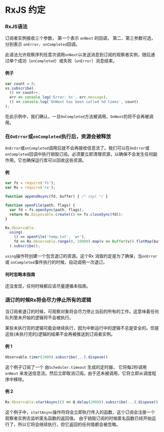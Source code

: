 # RxJS 约定

### RxJS语法

订阅者实例接收三个参数， 第一个表示 `onNext` 的回调， 第二、第三参数可选，分别表示 `onError`、`onCompleted`回调。

此语法允许观察序列任意次调用`onNext`以发送消息到订阅的观察者实例，随后通过单个成功（`onCompleted`）或失败（`onError`）消息结束。

#### 例子 ####
```js
var count = 0;
xs.subscribe(
  () => count++,
  err => console.log('Error: %s', err.message),
  () => console.log('OnNext has been called %d times', count)
);
```

在此示例中，我们确认，一旦`OnCompleted`方法被调用，`OnNext`的将不会再被调用。

### 在`OnError`或`onCompleted`执行后，资源会被释放

`OnError`或`onCompleted`调用后就不会再接收信息流了。我们可以在`OnError`或 `onCompleted`回调中执行销毁订阅。必须要立即清理资源，以确保不会发生任何副作用。它也确保运行库可以回收这些资源。

#### 例 ####
```js
var fs = require('fs');
var Rx = require('rx');

function appendAsync(fd, buffer) { /* impl */ }

function openFile(path, flags) {
  var fd = fs.openSync(path, flags);
  return Rx.Disposable.create(() => fs.closeSync(fd));
}

Rx.Observable.
  using(
    () => openFile('temp.txt', 'w+'),
    fd => Rx.Observable.range(0, 10000).map(v => Buffer(v)).flatMap(buffer => appendAsync(fd, buffer))
  ).subscribe();
```

`using`操作符创建一个包含退订的资源。这个Rx 消毁约定是为了确保，当`onError` 或 `onCompleted`事件执行的时候，自动调用一次退订。

#### 何时忽略本指南 ####

还没发现，任何时候都应该尽量遵循本指南。

### 退订的时候Rx将会尽力停止所有的逻辑 ###

当订阅者退订的时候，可观察对象将会尽力停止当前的所有的工作。这意味着任何队列里未开始的逻辑将不会被执行。

某些未执行完的逻辑可能会继续执行，因为中断运行中的逻辑不总是安全的。但是这些(未执行完的)逻辑的结果不会再被推送到订阅者实例。

#### 例 1
```js
Observable.timer(2000).subscribe(...).dispose()
```

这个例子订阅了一个 由`Scheduler.timeout` 生成的定时器， 它将每2秒调用 `onNext` 来发送信息流。然后立即取消订阅。由于还未被调用，它将立即从调度程序中移除。

#### 例 2
```js
Rx.Observable.startAsync(() => Q.delay(2000)).subscribe(...).dispose();
```

这个例子中，`startAsync`操作符将会立即执行传入的函数，这个订阅会注册一个观察者实例去监听匿名函数的返回值。 由于销毁订阅的时候匿名函数已经开始运行了，所以它将会继续执行，但它返回的任何值都会被忽略。
